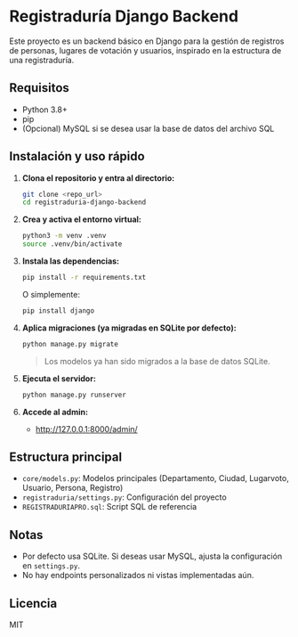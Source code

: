 # Registraduría Django Backend

Este proyecto es un backend básico en Django para la gestión de registros de personas, lugares de votación y usuarios, inspirado en la estructura de una registraduría.

## Requisitos
- Python 3.8+
- pip
- (Opcional) MySQL si se desea usar la base de datos del archivo SQL

## Instalación y uso rápido

1. **Clona el repositorio y entra al directorio:**
   ```bash
   git clone <repo_url>
   cd registraduria-django-backend
   ```
2. **Crea y activa el entorno virtual:**
   ```bash
   python3 -m venv .venv
   source .venv/bin/activate
   ```
3. **Instala las dependencias:**
   ```bash
   pip install -r requirements.txt
   ```
   O simplemente:
   ```bash
   pip install django
   ```

4. **Aplica migraciones (ya migradas en SQLite por defecto):**
   ```bash
   python manage.py migrate
   ```
   > Los modelos ya han sido migrados a la base de datos SQLite.

5. **Ejecuta el servidor:**
   ```bash
   python manage.py runserver
   ```
6. **Accede al admin:**
   - http://127.0.0.1:8000/admin/

## Estructura principal
- `core/models.py`: Modelos principales (Departamento, Ciudad, Lugarvoto, Usuario, Persona, Registro)
- `registraduria/settings.py`: Configuración del proyecto
- `REGISTRADURIAPRO.sql`: Script SQL de referencia

## Notas
- Por defecto usa SQLite. Si deseas usar MySQL, ajusta la configuración en `settings.py`.
- No hay endpoints personalizados ni vistas implementadas aún.

## Licencia
MIT
